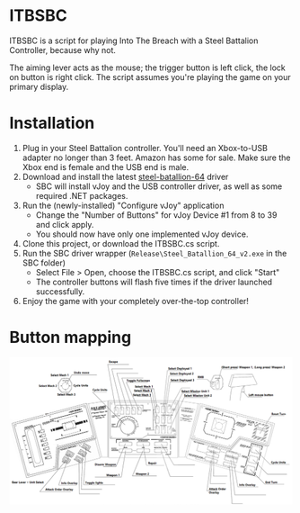 # ITBSBC

ITBSBC is a script for playing Into The Breach with a Steel Battalion Controller, because why not.

The aiming lever acts as the mouse; the trigger button is left click, the lock on button is right click. The script assumes you're playing the game on your primary display.

# Installation

1. Plug in your Steel Battalion controller. You'll need an Xbox-to-USB adapter no longer than 3 feet. Amazon has some for sale. Make sure the Xbox end is female and the USB end is male.
1. Download and install the latest [steel-batallion-64](https://sourceforge.net/projects/steel-batallion-64/) driver
    * SBC will install vJoy and the USB controller driver, as well as some required .NET packages.
1. Run the (newly-installed) "Configure vJoy" application
    * Change the "Number of Buttons" for vJoy Device #1 from 8 to 39 and click apply.
    * You should now have only one implemented vJoy device.
1. Clone this project, or download the ITBSBC.cs script.
1. Run the SBC driver wrapper (`Release\Steel_Batallion_64_v2.exe` in the SBC folder)
    * Select File > Open, choose the ITBSBC.cs script, and click "Start"
    * The controller buttons will flash five times if the driver launched successfully.
1. Enjoy the game with your completely over-the-top controller!

# Button mapping

![Button mapping](button-mapping.png "Button mapping")
